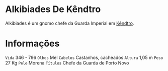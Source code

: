 <!-- TITLE: Alkibiades De Kêndtro -->
<!-- SUBTITLE: Visão geral sobre Alkibiades De Kêndtro -->

# Alkibiades De Kêndtro
Alkibiades é um gnomo chefe da Guarda Imperial em [Kêndtro](http://localhost/lugares/plano-material/drafeon/noroeste-de-drafeon/kendtro#kendtro).

# Informações
`Vida` 346 - 796
`Olhos` Mel
`Cabelos` Castanhos, cacheados
`Altura` 1,05 m
`Peso` 27 Kg
`Pele` Morena
`Títulos` Chefe da Guarda de Porto Novo

